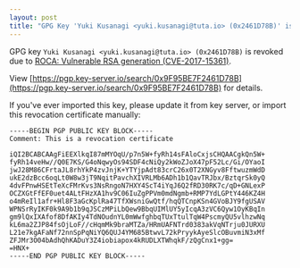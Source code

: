 ```yaml
---
layout: post
title: "GPG Key 'Yuki Kusanagi <yuki.kusanagi@tuta.io> (0x2461D78B)' is Revoked"
---
```


GPG key `Yuki Kusanagi <yuki.kusanagi@tuta.io> (0x2461D78B)` is revoked due to [ROCA: Vulnerable RSA generation (CVE-2017-15361)](https://crocs.fi.muni.cz/public/papers/rsa_ccs17).

View [https://pgp.key-server.io/search/0x9F95BE7F2461D78B](https://pgp.key-server.io/search/0x9F95BE7F2461D78B) for details.

If you've ever imported this key, please update it from key server, or import this revocation certificate manually:

```
-----BEGIN PGP PUBLIC KEY BLOCK-----
Comment: This is a revocation certificate

iQI2BCABCAAgFiEEXlkqI87mMYOqU/p7n5W+fyRh14sFAloCxjsCHQAACgkQn5W+
fyRh14veHw//Q0E7KS/G4oNqwyOs94SDF4cNiQy2kWoZJoX47pF52Lc/Gi/OYaoI
jwJ28M86CFrtaJL8rhYkP4zvJnjK+YTYjpAdt83crC26x0T2XNGyv8FftwuzmWdD
ukE2dzBcc6oqLt0W8w3jT9NqitPavchXIVRLMb6ADh1b1QavTRJbx/BztqrSk0yQ
4dvFPnwHSEtTeXcFMrKvs3NsRngoN7HXY4ScT4iYqJ6Q2fRD30RK7c/qD+GNLexP
OCZXGtFfEF0uet4ALtFHzXA1hv9C06IuZgPPVm0mdNgmb+RMP7YdLGPtY446KZ4H
o4mReIl1afr+Hl8F3aGcKplRa47TfXWsniGwQtf/hqQTCnpKSn4GVoBJY9fgUSAV
WPNSrRyIKF0k9A9b1b9qJSCzMPiLbQew9BbqUIMlUY5yIcqA3zVC6Qyw1OyKBqIn
gm9lQxIXAfof8DfAKIy4TdNOudnYL0mWwfghbqTUxTtulTqW4PscmyQU5vlhzwNq
kL6ma2ZJP84fsOjLoF//cHqmMk9braMTZa/HRmUAFNTrd0383akVqNTrju0JURXU
L21e7kgAFaNf72nnSpPqNiYQ6QUJ4YM685BtwvL72kPryykAyeSlcOBuvmiN3xMf
ZFJMr3O04bAdhQhKADuY3Z4iobiapox4kRUDLXTWhqkF/zQgCnx1+gg=
=HNX+
-----END PGP PUBLIC KEY BLOCK-----
```
